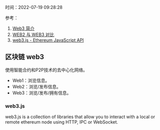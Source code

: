 时间：2022-07-19 09:28:28

参考：

1. [Web3 简介](https://ethereum.org/zh/web3/#web3)
2. [WEB2 与 WEB3 对比](https://ethereum.org/zh/developers/docs/web2-vs-web3/)
3. [web3.js - Ethereum JavaScript API](https://web3js.readthedocs.io/en/v1.7.4/)

## 区块链 web3

使用智能合约和P2P技术的去中心化网络。

* Web1：浏览信息。
* Web2：浏览/发布信息。
* Web3：浏览/发布/拥有信息。

### web3.js

web3.js is a collection of libraries that allow you to interact with a local or remote ethereum node using HTTP, IPC or WebSocket.